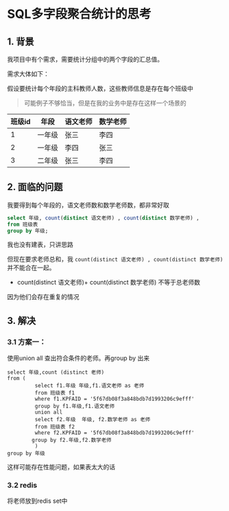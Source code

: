 # SQL多字段聚合统计的思考

## 1. 背景

我项目中有个需求，需要统计分组中的两个字段的汇总值。

需求大体如下：

假设要统计每个年段的主科教师人数，这些教师信息是存在每个班级中

> 可能例子不够恰当，但是在我的业务中是存在这样一个场景的

| 班级id | 年段   | 语文老师 | 数学老师 |
| ------ | ------ | -------- | -------- |
| 1      | 一年级 | 张三     | 李四     |
| 2      | 一年级 | 李四     | 张三     |
| 3      | 二年级 | 张三     | 李四     |

## 2. 面临的问题

我要得到每个年段的，语文老师数和数学老师数，都非常好取

```sql
select 年级, count(distinct 语文老师) , count(distinct 数学老师) ,
from 班级表 
group by 年级;
```

我也没有建表，只讲思路



但现在要求老师总和，我 `count(distinct 语文老师) , count(distinct 数学老师)` 并不能合在一起。

- count(distinct 语文老师)+ count(distinct 数学老师)  不等于总老师数

因为他们会存在重复的情况

## 3. 解决

### 3.1 方案一：

使用union all 查出符合条件的老师。再group by 出来

```
select 年级,count (distinct 老师)
from (
         select f1.年级 年级,f1.语文老师 as 老师
         from 班级表 f1
         where f1.KPFAID = '5f67db08f3a848bdb7d1993206c9efff'
         group by f1.年级,f1.语文老师
         union all
         select f2.年级  年级, f2.数学老师 as 老师
         from 班级表 f2
         where f2.KPFAID = '5f67db08f3a848bdb7d1993206c9efff'
        group by f2.年级,f2.数学老师
         )
group by 年级
```

这样可能存在性能问题，如果表太大的话

### 3.2 redis

将老师放到redis set中
